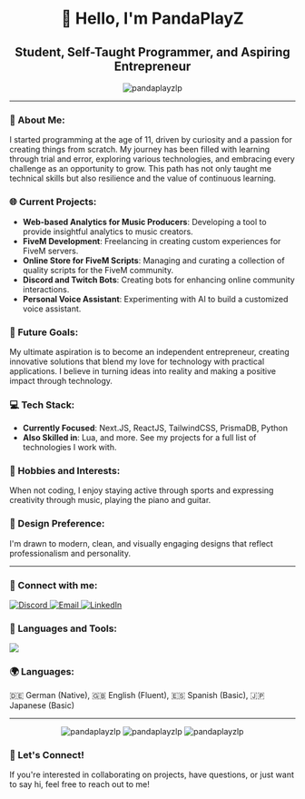 <h1 align="center">👋 Hello, I'm PandaPlayZ</h1>
<h2 align="center">Student, Self-Taught Programmer, and Aspiring Entrepreneur</h2>

<p align="center">
    <img src="https://komarev.com/ghpvc/?username=pandaplayzlp&label=Profile%20views&color=0e75b6&style=flat-square" alt="pandaplayzlp" />
</p>

---


### 🚀 About Me: 
I started programming at the age of 11, driven by curiosity and a passion for creating things from scratch. My journey has been filled with learning through trial and error, exploring various technologies, and embracing every challenge as an opportunity to grow. This path has not only taught me technical skills but also resilience and the value of continuous learning.

### 🌐 Current Projects:
- **Web-based Analytics for Music Producers**: Developing a tool to provide insightful analytics to music creators.
- **FiveM Development**: Freelancing in creating custom experiences for FiveM servers.
- **Online Store for FiveM Scripts**: Managing and curating a collection of quality scripts for the FiveM community.
- **Discord and Twitch Bots**: Creating bots for enhancing online community interactions.
- **Personal Voice Assistant**: Experimenting with AI to build a customized voice assistant.


### 🎯 Future Goals: 
My ultimate aspiration is to become an independent entrepreneur, creating innovative solutions that blend my love for technology with practical applications. I believe in turning ideas into reality and making a positive impact through technology.


### 💻 Tech Stack:  
-  **Currently Focused**: Next.JS, ReactJS, TailwindCSS, PrismaDB, Python 
-  **Also Skilled in**: Lua, and more. See my projects for a full list of technologies I work with.

### 🎼 Hobbies and Interests:
When not coding, I enjoy staying active through sports and expressing creativity through music, playing the piano and guitar.


### 🌟 Design Preference: 
I'm drawn to modern, clean, and visually engaging designs that reflect professionalism and personality.

---

<h3 align="left">🔗 Connect with me:</h3>  <p align="left">  <a href="https://discord.gg/chjVetEuFX"> <img src="https://img.shields.io/badge/Discord-PandaScriptZ-blue?style=for-the-badge&logo=discord" alt="Discord"/> </a> <a href="mailto:PandaScriptZ@gmail.com"> <img src="https://img.shields.io/badge/Email-PandaScriptZ%40gmail.com-red?style=for-the-badge&logo=gmail" alt="Email"/> </a> <a href="https://www.linkedin.com/in/tino-dillmann-5152681ba/"> <img src="https://img.shields.io/badge/LinkedIn-Tino Dillmann-blue?style=for-the-badge&logo=linkedin" alt="LinkedIn"/> </a> </p>

<h3 align="left">🧰 Languages and Tools:</h3>
<p align="left">
    <a href="https://skillicons.dev">
    <img src="https://skillicons.dev/icons?i=git,css,discord,bots,html,js,mysql,nextjs,nodejs,prisma,py,react,tailwind,ts,vercel,vscode,lua," />
  </a>
</p>

<h3 align="left">🌍 Languages:</h3>
<p align="left">
    🇩🇪 German (Native), 🇬🇧 English (Fluent), 🇪🇸 Spanish (Basic), 🇯🇵 Japanese (Basic)
</p>

---

<div align="center">
    <img src="https://github-readme-stats.vercel.app/api/top-langs?username=pandaplayzlp&show_icons=true&theme=dark&locale=en&layout=compact" alt="pandaplayzlp" />
    <img src="https://github-readme-stats.vercel.app/api?username=pandaplayzlp&show_icons=true&theme=dark&locale=en" alt="pandaplayzlp" />
    <img src="https://github-readme-streak-stats.herokuapp.com/?user=pandaplayzlp&theme=dark" alt="pandaplayzlp" />
</div>

### 🤝 Let's Connect! 
If you're interested in collaborating on projects, have questions, or just want to say hi, feel free to reach out to me!
